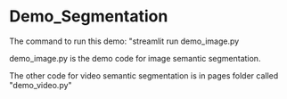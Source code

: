 # Demo_Segmentation
The command to run this demo: "streamlit run demo_image.py

demo_image.py is the demo code for image semantic segmentation.

The other code for video semantic segmentation is in pages folder called "demo_video.py"
